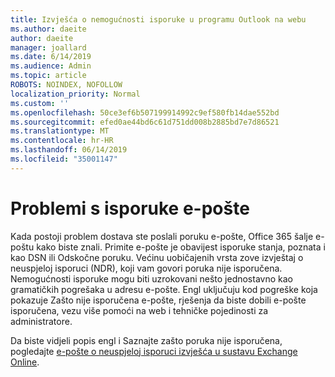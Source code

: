 ```yaml
---
title: Izvješća o nemogućnosti isporuke u programu Outlook na webu
ms.author: daeite
author: daeite
manager: joallard
ms.date: 6/14/2019
ms.audience: Admin
ms.topic: article
ROBOTS: NOINDEX, NOFOLLOW
localization_priority: Normal
ms.custom: ''
ms.openlocfilehash: 50ce3ef6b507199914992c9ef580fb14dae552bd
ms.sourcegitcommit: efed0ae44bd6c61d751dd008b2885bd7e7d86521
ms.translationtype: MT
ms.contentlocale: hr-HR
ms.lasthandoff: 06/14/2019
ms.locfileid: "35001147"
---
```

# <a name="issues-with-email-delivery"></a>Problemi s isporuke e-pošte

Kada postoji problem dostava ste poslali poruku e-pošte, Office 365 šalje e-poštu kako biste znali. Primite e-pošte je obavijest isporuke stanja, poznata i kao DSN ili Odskočne poruku. Većinu uobičajenih vrsta zove izvještaj o neuspjeloj isporuci (NDR), koji vam govori poruka nije isporučena. Nemogućnosti isporuke mogu biti uzrokovani nešto jednostavno kao gramatičkih pogrešaka u adresu e-pošte. Engl uključuju kod pogreške koja pokazuje Zašto nije isporučena e-pošte, rješenja da biste dobili e-pošte isporučena, vezu više pomoći na web i tehničke pojedinosti za administratore.

Da biste vidjeli popis engl i Saznajte zašto poruka nije isporučena, pogledajte [e-pošte o neuspjeloj isporuci izvješća u sustavu Exchange Online](https://docs.microsoft.com/exchange/mail-flow-best-practices/non-delivery-reports-in-exchange-online/non-delivery-reports-in-exchange-online).